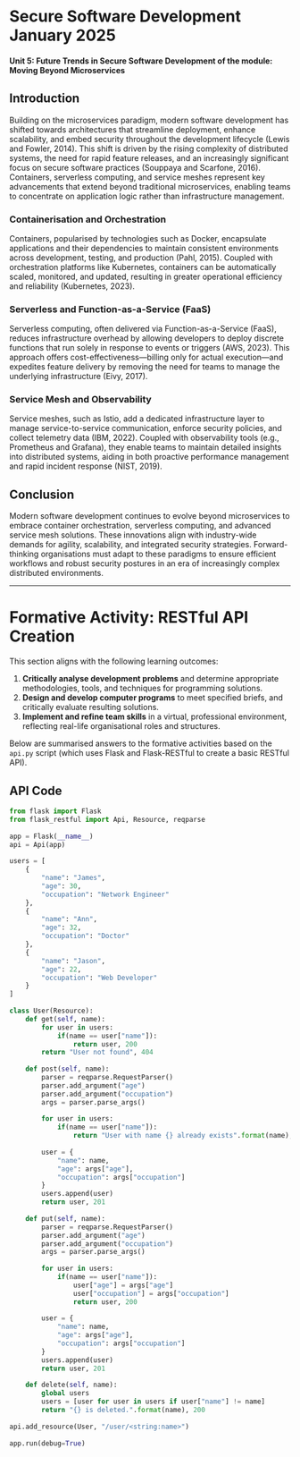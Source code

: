 # Secure Software Development January 2025

#### Unit 5: Future Trends in Secure Software Development of the module: Moving Beyond Microservices

## Introduction
Building on the microservices paradigm, modern software development has shifted towards architectures that streamline deployment, enhance scalability, and embed security throughout the development lifecycle (Lewis and Fowler, 2014). This shift is driven by the rising complexity of distributed systems, the need for rapid feature releases, and an increasingly significant focus on secure software practices (Souppaya and Scarfone, 2016). Containers, serverless computing, and service meshes represent key advancements that extend beyond traditional microservices, enabling teams to concentrate on application logic rather than infrastructure management.

### Containerisation and Orchestration
Containers, popularised by technologies such as Docker, encapsulate applications and their dependencies to maintain consistent environments across development, testing, and production (Pahl, 2015). Coupled with orchestration platforms like Kubernetes, containers can be automatically scaled, monitored, and updated, resulting in greater operational efficiency and reliability (Kubernetes, 2023).

### Serverless and Function-as-a-Service (FaaS)
Serverless computing, often delivered via Function-as-a-Service (FaaS), reduces infrastructure overhead by allowing developers to deploy discrete functions that run solely in response to events or triggers (AWS, 2023). This approach offers cost-effectiveness—billing only for actual execution—and expedites feature delivery by removing the need for teams to manage the underlying infrastructure (Eivy, 2017).

### Service Mesh and Observability
Service meshes, such as Istio, add a dedicated infrastructure layer to manage service-to-service communication, enforce security policies, and collect telemetry data (IBM, 2022). Coupled with observability tools (e.g., Prometheus and Grafana), they enable teams to maintain detailed insights into distributed systems, aiding in both proactive performance management and rapid incident response (NIST, 2019).

## Conclusion
Modern software development continues to evolve beyond microservices to embrace container orchestration, serverless computing, and advanced service mesh solutions. These innovations align with industry-wide demands for agility, scalability, and integrated security strategies. Forward-thinking organisations must adapt to these paradigms to ensure efficient workflows and robust security postures in an era of increasingly complex distributed environments.

---

# Formative Activity: RESTful API Creation

This section aligns with the following learning outcomes:

1. **Critically analyse development problems** and determine appropriate methodologies, tools, and techniques for programming solutions.  
2. **Design and develop computer programs** to meet specified briefs, and critically evaluate resulting solutions.  
3. **Implement and refine team skills** in a virtual, professional environment, reflecting real-life organisational roles and structures.

Below are summarised answers to the formative activities based on the `api.py` script (which uses Flask and Flask-RESTful to create a basic RESTful API).

## API Code

```python
from flask import Flask
from flask_restful import Api, Resource, reqparse
 
app = Flask(__name__)
api = Api(app)
 
users = [
    {
        "name": "James",
        "age": 30,
        "occupation": "Network Engineer"
    },
    {
        "name": "Ann",
        "age": 32,
        "occupation": "Doctor"
    },
    {
        "name": "Jason",
        "age": 22,
        "occupation": "Web Developer"
    }
]
 
class User(Resource):
    def get(self, name):
        for user in users:
            if(name == user["name"]):
                return user, 200
        return "User not found", 404
 
    def post(self, name):
        parser = reqparse.RequestParser()
        parser.add_argument("age")
        parser.add_argument("occupation")
        args = parser.parse_args()
 
        for user in users:
            if(name == user["name"]):
                return "User with name {} already exists".format(name), 400
 
        user = {
            "name": name,
            "age": args["age"],
            "occupation": args["occupation"]
        }
        users.append(user)
        return user, 201
 
    def put(self, name):
        parser = reqparse.RequestParser()
        parser.add_argument("age")
        parser.add_argument("occupation")
        args = parser.parse_args()
 
        for user in users:
            if(name == user["name"]):
                user["age"] = args["age"]
                user["occupation"] = args["occupation"]
                return user, 200
        
        user = {
            "name": name,
            "age": args["age"],
            "occupation": args["occupation"]
        }
        users.append(user)
        return user, 201
 
    def delete(self, name):
        global users
        users = [user for user in users if user["name"] != name]
        return "{} is deleted.".format(name), 200
      
api.add_resource(User, "/user/<string:name>")
 
app.run(debug=True)
```